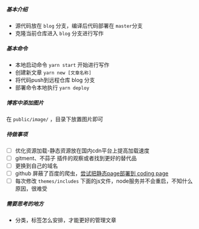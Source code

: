 ##### 基本介绍
- 源代码放在 `blog` 分支，编译后代码部署在 `master`分支
- 克隆当前仓库进入 `blog` 分支进行写作

##### 基本命令 
- 本地启动命令 `yarn start` 开始进行写作
- 创建新文章 `yarn new [文章名称]`
- 将代码push到远程仓库 blog 分支
- 部署命令本地执行 `yarn deploy`

##### 博客中添加图片
在 `public/image/` ，目录下放置图片即可

##### 待做事项
- [ ] 优化资源加载-静态资源放在国内cdn平台上提高加载速度
- [ ] gitment、不蒜子 插件的观察或者找到更好的替代品
- [ ] 更换到自己的域名
- [ ] github 屏蔽了百度的爬虫，[尝试把静态page部署到 coding page](https://blog.csdn.net/qq_36759224/article/details/100899489)
- [ ] 每次修改 `themes/includes` 下面的js文件，node服务并不会重启，不知什么原因，很难受
##### 需要思考的地方
- 分类，标签怎么安排，才能更好的管理文章